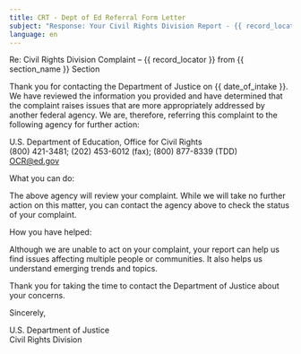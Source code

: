 ```yaml
---
title: CRT - Dept of Ed Referral Form Letter
subject: "Response: Your Civil Rights Division Report - {{ record_locator }} from {{ section_name }} Section"
language: en
---
```

Re:		Civil Rights Division Complaint – {{ record_locator }} from {{ section_name }} Section

Thank you for contacting the Department of Justice on {{ date_of_intake }}.  We have reviewed the information you provided and have determined that the complaint raises issues that are more appropriately addressed by another federal agency.  We are, therefore, referring this complaint to the following agency for further action:

U.S. Department of Education, Office for Civil Rights  
(800) 421-3481; (202) 453-6012 (fax); (800) 877-8339 (TDD)  
OCR@ed.gov

What you can do:

The above agency will review your complaint.  While we will take no further action on this matter, you can contact the agency above to check the status of your complaint.

How you have helped:

Although we are unable to act on your complaint, your report can help us find issues affecting multiple people or communities. It also helps us understand emerging trends and topics.

Thank you for taking the time to contact the Department of Justice about your concerns.

Sincerely,


U.S. Department of Justice  
Civil Rights Division
